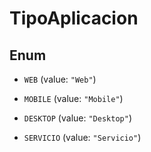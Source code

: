 

# TipoAplicacion

## Enum


* `WEB` (value: `"Web"`)

* `MOBILE` (value: `"Mobile"`)

* `DESKTOP` (value: `"Desktop"`)

* `SERVICIO` (value: `"Servicio"`)



